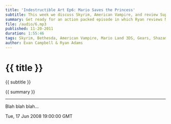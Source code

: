 ```yaml
---
title: 'Indestructible Art Ep6: Mario Saves the Princess'
subtitle: This week we discuss Skyrim, American Vampire, and review Super Mario 3D Land 3DS
summary: Get ready for an action packed episode in which Ryan reviews Mario Land 3DS, Gears of War 3, and spotlights American Vampire author Scott Snyder. Evan gets sucked into the world of Skyrim, experiences a heart breaking art change with Billy Batson and the Magic of Shazam! and lastly the guys answer their first fan question.
file: /audio/6.mp3
published: 11-20-2011
duration: 1:55:46
tags: Skyrim, Bethesda, American Vampire, Mario Land 3DS, Gears, Shazam, Nintendo, Scott Snyder, Detective Comics, Games, Goon, Frank Miller, Metal Gear, Starhawk, Aquaman
author: Evan Campbell & Ryan Adams
---
```


# {{ title }}

{{ subtitle }}

{{ summary }}

- - -

Blah blah blah...

Tue, 17 Jun 2008 19:00:00 GMT